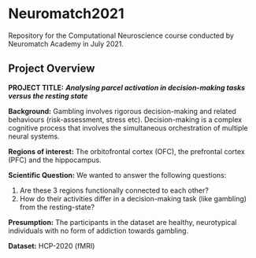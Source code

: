# Neuromatch2021
Repository for the Computational Neuroscience course conducted by Neuromatch Academy in July 2021.

## Project Overview

**PROJECT TITLE:** **_Analysing parcel activation in decision-making tasks versus the resting state_**

**Background:** Gambling involves rigorous decision-making and related behaviours (risk-assessment, stress etc). Decision-making is a complex cognitive process that involves the simultaneous orchestration of multiple neural systems. 

**Regions of interest:** The orbitofrontal cortex (OFC), the prefrontal cortex (PFC) and the hippocampus.

**Scientific Question:** We wanted to answer the following questions:
1. Are these 3 regions functionally connected to each other?
2. How do their activities differ in a decision-making task (like gambling) from the resting-state?

**Presumption:** The participants in the dataset are healthy, neurotypical individuals with no form of addiction towards gambling.

**Dataset:** HCP-2020 (fMRI)
